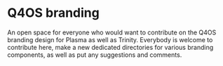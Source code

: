 # Q4OS branding
An open space for everyone who would want to contribute on the Q4OS branding design for Plasma as well as Trinity. Everybody is welcome to contribute here, make a new dedicated directories for various branding components, as well as put any suggestions and comments.
